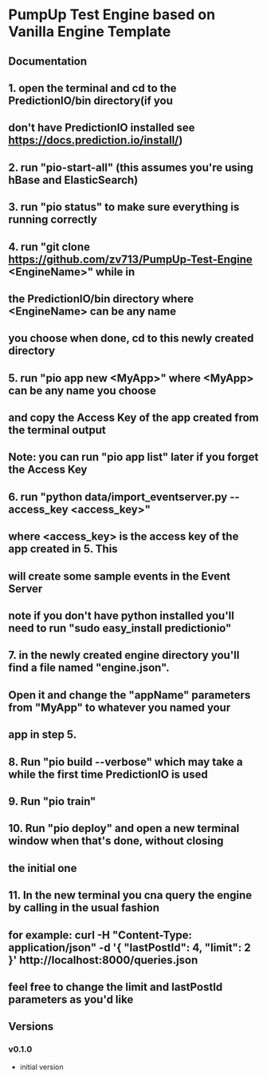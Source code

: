 # PumpUp Test Engine based on Vanilla Engine Template

## Documentation

## 1. open the terminal and cd to the PredictionIO/bin directory(if you
## don't have PredictionIO installed see https://docs.prediction.io/install/)
## 2. run "pio-start-all" (this assumes you're using hBase and ElasticSearch)
## 3. run "pio status" to make sure everything is running correctly
## 4. run "git clone https://github.com/zv713/PumpUp-Test-Engine \<EngineName\>" while in
## the PredictionIO/bin directory where \<EngineName\> can be any name
## you choose when done, cd to this newly created directory
## 5. run "pio app new \<MyApp\>" where \<MyApp\> can be any name you choose
## and copy the Access Key of the app created from the terminal output
## Note: you can run "pio app list" later if you forget the Access Key
## 6. run "python data/import_eventserver.py --access_key \<access_key\>"
## where \<access_key\> is the access key of the app created in 5. This 
## will create some sample events in the Event Server
## note if you don't have python installed you'll need to run "sudo easy_install predictionio"
## 7. in the newly created engine directory you'll find a file named "engine.json".
## Open it and change the "appName" parameters from "MyApp" to whatever you named your 
## app in step 5.
## 8. Run "pio build --verbose" which may take a while the first time PredictionIO is used
## 9. Run "pio train"
## 10. Run "pio deploy" and open a new terminal window when that's done, without closing
## the initial one
## 11. In the new terminal you cna query the engine by calling in the usual fashion 
## for example: curl -H "Content-Type: application/json" -d '{ "lastPostId": 4, "limit": 2 }' http://localhost:8000/queries.json
## feel free to change the limit and lastPostId parameters as you'd like


## Versions

### v0.1.0

- initial version
